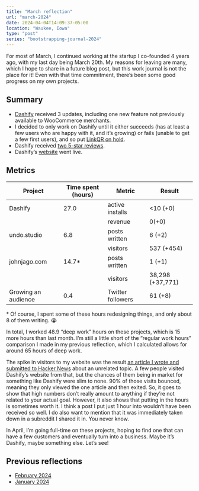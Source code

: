 ```yaml
---
title: "March reflection"
url: "march-2024"
date: 2024-04-04T14:09:37-05:00
location: "Waukee, Iowa"
type: "post"
series: "bootstrapping-journal-2024"
---
```


For most of March, I continued working at the startup I co-founded 4 years ago, with my last day being March 20th. My reasons for leaving are many, which I hope to share in a future blog post, but this work journal is not the place for it! Even with that time commitment, there’s been some good progress on my own projects.

## Summary

- [Dashify](https://wordpress.org/plugins/dashify/) received 3 updates, including one new feature not previously available to WooCommerce merchants.
- I decided to only work on Dashify until it either succeeds (has at least a few users who are happy with it, and it’s growing) or fails (unable to get a few first users), and so put [LinkQR on hold](/focusing-on-dashify/).
- Dashify received [two 5-star reviews](/dashify-5-star-reviews/).
- Dashify’s [website](https://getdashify.com/) went live.

## Metrics

| Project | Time spent (hours) | Metric | Result |
|-|-|-|-|
| Dashify | 27.0 | active installs | <10 (+0) |
||| revenue | $0 (+$0) |
| undo.studio |  6.8 | posts written | 6 (+2) |
||| visitors | 537 (+454) |
| johnjago.com | 14.7* | posts written | 1 (+1) |
||| visitors | 38,298 (+37,771) |
| Growing an audience | 0.4 | Twitter followers | 61 (+8) |

\* Of course, I spent some of these hours redesigning things, and only about 8 of them writing. 😭

In total, I worked 48.9 “deep work” hours on these projects, which is 15 more hours than last month. I’m still a little short of the “regular work hours” comparison I made in my previous reflection, which I calculated allows for around 65 hours of deep work.

The spike in visitors to my website was the result [an article I wrote and submitted to Hacker News](https://news.ycombinator.com/item?id=39819409) about an unrelated topic. A few people visited Dashify’s website from that, but the chances of them being in market for something like Dashify were slim to none. 90% of those visits bounced, meaning they only viewed the one article and then exited. So, it goes to show that high numbers don’t really amount to anything if they’re not related to your actual goal. However, it also shows that putting in the hours is sometimes worth it. I think a post I put just 1 hour into wouldn’t have been received so well. I do also want to mention that it was immediately taken down in a subreddit I shared it in. You never know.

In April, I’m going full-time on these projects, hoping to find one that can have a few customers and eventually turn into a business. Maybe it’s Dashify, maybe something else. Let’s see!

## Previous reflections

- [February 2024](/february-2024/)
- [January 2024](/january-2024/)
